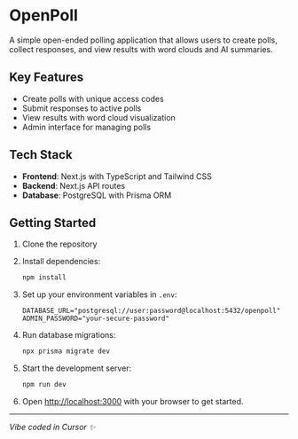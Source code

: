 # OpenPoll

A simple open-ended polling application that allows users to create polls, collect responses, and view results with word clouds and AI summaries.

## Key Features

- Create polls with unique access codes
- Submit responses to active polls
- View results with word cloud visualization
- Admin interface for managing polls

## Tech Stack

- **Frontend**: Next.js with TypeScript and Tailwind CSS
- **Backend**: Next.js API routes
- **Database**: PostgreSQL with Prisma ORM

## Getting Started

1. Clone the repository

2. Install dependencies:
   ```bash
   npm install
   ```

3. Set up your environment variables in `.env`:
   ```
   DATABASE_URL="postgresql://user:password@localhost:5432/openpoll"
   ADMIN_PASSWORD="your-secure-password"
   ```

4. Run database migrations:
   ```bash
   npx prisma migrate dev
   ```

5. Start the development server:
   ```bash
   npm run dev
   ```

6. Open [http://localhost:3000](http://localhost:3000) with your browser to get started.

---

*Vibe coded in Cursor ✨*